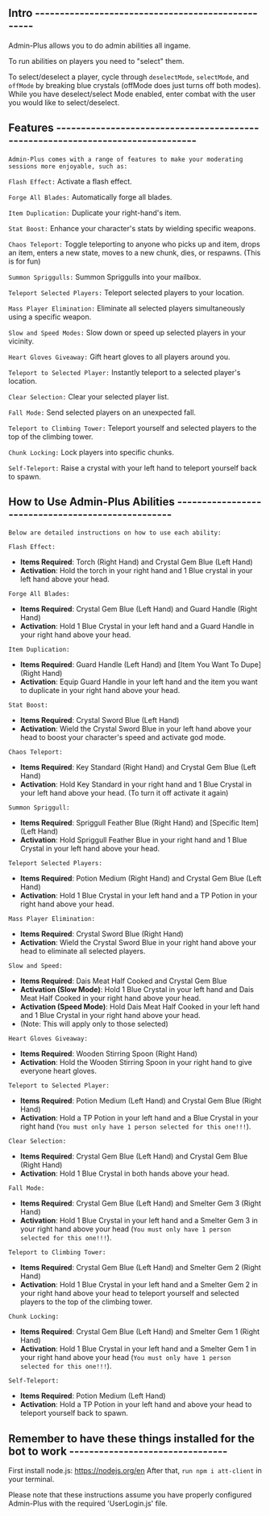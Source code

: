 ## **Intro --------------------------------------------------**

Admin-Plus allows you to do admin abilities all ingame.

To run abilities on players you need to "select" them.

To select/deselect a player, cycle through `deselectMode`, `selectMode`, and `offMode` by breaking blue crystals (offMode does just turns off both modes).
While you have deselect/select Mode enabled, enter combat with the user you would like to select/deselect.

## **Features -------------------------------------------------------------------------------**

`Admin-Plus comes with a range of features to make your moderating sessions more enjoyable, such as:`

`Flash Effect:` Activate a flash effect.

`Forge All Blades:` Automatically forge all blades.

`Item Duplication:` Duplicate your right-hand's item.

`Stat Boost:` Enhance your character's stats by wielding specific weapons.

`Chaos Teleport:` Toggle teleporting to anyone who picks up and item, drops an item, enters a new state, moves to a new chunk, dies, or respawns. (This is for fun)

`Summon Spriggulls:` Summon Spriggulls into your mailbox.

`Teleport Selected Players:` Teleport selected players to your location.

`Mass Player Elimination:` Eliminate all selected players simultaneously using a specific weapon.

`Slow and Speed Modes:` Slow down or speed up selected players in your vicinity.

`Heart Gloves Giveaway:` Gift heart gloves to all players around you.

`Teleport to Selected Player:` Instantly teleport to a selected player's location.

`Clear Selection:` Clear your selected player list.

`Fall Mode:` Send selected players on an unexpected fall.

`Teleport to Climbing Tower:` Teleport yourself and selected players to the top of the climbing tower.

`Chunk Locking:` Lock players into specific chunks.

`Self-Teleport:` Raise a crystal with your left hand to teleport yourself back to spawn.

## **How to Use Admin-Plus Abilities --------------------------------------------------**
`Below are detailed instructions on how to use each ability:`

`Flash Effect:`
  - **Items Required**: Torch (Right Hand) and Crystal Gem Blue (Left Hand)
  - **Activation**: Hold the torch in your right hand and 1 Blue crystal in your left hand above your head.

`Forge All Blades:`
  - **Items Required**: Crystal Gem Blue (Left Hand) and Guard Handle (Right Hand)
  - **Activation**: Hold 1 Blue Crystal in your left hand and a Guard Handle in your right hand above your head.

`Item Duplication:`
  - **Items Required**: Guard Handle (Left Hand) and [Item You Want To Dupe] (Right Hand)
  - **Activation**: Equip Guard Handle in your left hand and the item you want to duplicate in your right hand above your head.

`Stat Boost:`
  - **Items Required**: Crystal Sword Blue (Left Hand)
  - **Activation**: Wield the Crystal Sword Blue in your left hand above your head to boost your character's speed and activate god mode.

`Chaos Teleport:`
  - **Items Required**: Key Standard (Right Hand) and Crystal Gem Blue (Left Hand)
  - **Activation**: Hold Key Standard in your right hand and 1 Blue Crystal in your left hand above your head. (To turn it off activate it again)

`Summon Spriggull:`
  - **Items Required**: Spriggull Feather Blue (Right Hand) and [Specific Item] (Left Hand)
  - **Activation**: Hold Spriggull Feather Blue in your right hand and 1 Blue Crystal in your left hand above your head.

`Teleport Selected Players:`
  - **Items Required**: Potion Medium (Right Hand) and Crystal Gem Blue (Left Hand)
  - **Activation**: Hold 1 Blue Crystal in your left hand and a TP Potion in your right hand above your head.

`Mass Player Elimination:`
  - **Items Required**: Crystal Sword Blue (Right Hand)
  - **Activation**: Wield the Crystal Sword Blue in your right hand above your head to eliminate all selected players.

`Slow and Speed:`
  - **Items Required**: Dais Meat Half Cooked and Crystal Gem Blue
  - **Activation (Slow Mode)**: Hold 1 Blue Crystal in your left hand and Dais Meat Half Cooked in your right hand above your head.
  - **Activation (Speed Mode)**: Hold Dais Meat Half Cooked in your left hand and 1 Blue Crystal in your right hand above your head.
  - (Note: This will apply only to those selected)

`Heart Gloves Giveaway:`
  - **Items Required**: Wooden Stirring Spoon (Right Hand)
  - **Activation**: Hold the Wooden Stirring Spoon in your right hand to give everyone heart gloves.

`Teleport to Selected Player:`
  - **Items Required**: Potion Medium (Left Hand) and Crystal Gem Blue (Right Hand)
  - **Activation**: Hold a TP Potion in your left hand and a Blue Crystal in your right hand (`You must only have 1 person selected for this one!!!`).

`Clear Selection:`
  - **Items Required**: Crystal Gem Blue (Left Hand) and Crystal Gem Blue (Right Hand)
  - **Activation**: Hold 1 Blue Crystal in both hands above your head.

`Fall Mode:`
  - **Items Required**: Crystal Gem Blue (Left Hand) and Smelter Gem 3 (Right Hand)
  - **Activation**: Hold 1 Blue Crystal in your left hand and a Smelter Gem 3 in your right hand above your head (`You must only have 1 person selected for this one!!!`).

`Teleport to Climbing Tower:`
  - **Items Required**: Crystal Gem Blue (Left Hand) and Smelter Gem 2 (Right Hand)
  - **Activation**: Hold 1 Blue Crystal in your left hand and a Smelter Gem 2 in your right hand above your head to teleport yourself and selected players to the top of the climbing tower.

`Chunk Locking:`
  - **Items Required**: Crystal Gem Blue (Left Hand) and Smelter Gem 1 (Right Hand)
  - **Activation**: Hold 1 Blue Crystal in your left hand and a Smelter Gem 1 in your right hand above your head (`You must only have 1 person selected for this one!!!`).

`Self-Teleport:`
  - **Items Required**: Potion Medium (Left Hand)
  - **Activation**: Hold a TP Potion in your left hand and above your head to teleport yourself back to spawn.

## **Remember to have these things installed for the bot to work** --------------------------------
   First install node.js: https://nodejs.org/en
   After that, `run npm i att-client` in your terminal.
   
Please note that these instructions assume you have properly configured Admin-Plus with the required 'UserLogin.js' file.
